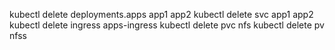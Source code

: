 kubectl delete deployments.apps app1 app2
kubectl delete svc app1 app2
kubectl delete ingress apps-ingress
kubectl delete pvc nfs
kubectl delete pv nfss